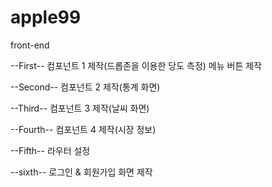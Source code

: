 # apple99
front-end

--First--
컴포넌트 1 제작(드롭존을 이용한 당도 측정)
메뉴 버튼 제작

--Second--
컴포넌트 2 제작(통계 화면)

--Third--
컴포넌트 3 제작(날씨 화면)

--Fourth--
컴포넌트 4 제작(시장 정보)

--Fifth--
라우터 설정

--sixth--
로그인 & 회원가입 화면 제작